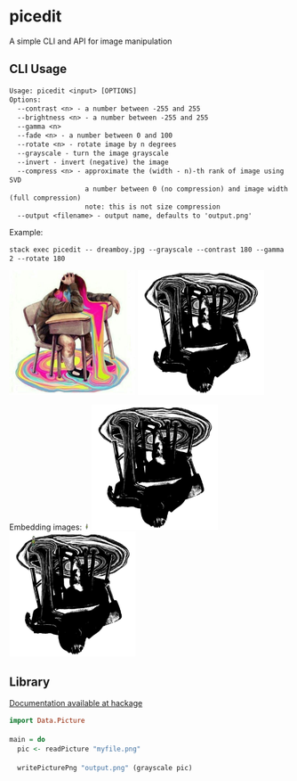 picedit
=======

A simple CLI and API for image manipulation

CLI Usage
---------

```
Usage: picedit <input> [OPTIONS]
Options:
  --contrast <n> - a number between -255 and 255
  --brightness <n> - a number between -255 and 255
  --gamma <n>
  --fade <n> - a number between 0 and 100
  --rotate <n> - rotate image by n degrees
  --grayscale - turn the image grayscale
  --invert - invert (negative) the image
  --compress <n> - approximate the (width - n)-th rank of image using SVD
                   a number between 0 (no compression) and image width (full compression)
                   note: this is not size compression
  --output <filename> - output name, defaults to 'output.png'
```

Example:
```
stack exec picedit -- dreamboy.jpg --grayscale --contrast 180 --gamma 2 --rotate 180
```

<img width='45%' src='https://github.com/mdibaiee/picedit/blob/master/dreamboy.jpg?raw=true' />
<img width='45%' src='https://github.com/mdibaiee/picedit/blob/master/output.png?raw=true' />

Embedding images:
<img width='2%' src='https://github.com/mdibaiee/picedit/blob/master/45.png?raw=true' />
<img width='45%' src='https://github.com/mdibaiee/picedit/blob/master/output.png?raw=true' />
<img width='45%' src='https://github.com/mdibaiee/picedit/blob/master/test.png?raw=true' />

Library
-------
[Documentation available at hackage](https://hackage.haskell.org/package/picedit-0.1.0.0/docs/Data-Picture.html)

```haskell
import Data.Picture

main = do
  pic <- readPicture "myfile.png"

  writePicturePng "output.png" (grayscale pic)
```
